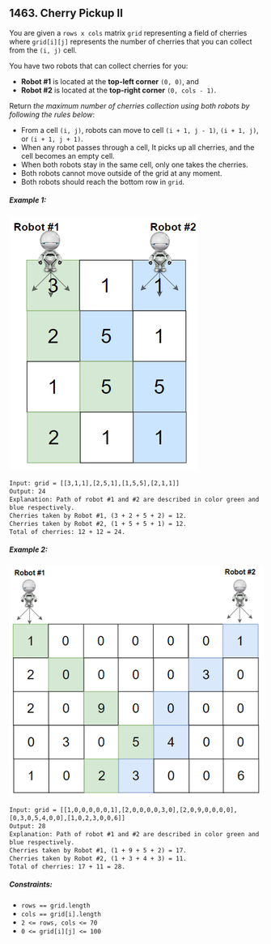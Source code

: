 ## 1463. Cherry Pickup II

You are given a ```rows x cols``` matrix ```grid``` representing a field of cherries where ```grid[i][j]``` represents the number of cherries that you can collect from the ```(i, j)``` cell.

You have two robots that can collect cherries for you:

* **Robot #1** is located at the **top-left corner** ```(0, 0)```, and
* **Robot #2** is located at the **top-right corner** ```(0, cols - 1)```.

Return *the maximum number of cherries collection using both robots by following the rules below*:

* From a cell ```(i, j)```, robots can move to cell ```(i + 1, j - 1)```, ```(i + 1, j)```, or ```(i + 1, j + 1)```.
* When any robot passes through a cell, It picks up all cherries, and the cell becomes an empty cell.
* When both robots stay in the same cell, only one takes the cherries.
* Both robots cannot move outside of the grid at any moment.
* Both robots should reach the bottom row in ```grid```.

##### Example 1:

![Example 1](images/example1.png)

```
Input: grid = [[3,1,1],[2,5,1],[1,5,5],[2,1,1]]
Output: 24
Explanation: Path of robot #1 and #2 are described in color green and blue respectively.
Cherries taken by Robot #1, (3 + 2 + 5 + 2) = 12.
Cherries taken by Robot #2, (1 + 5 + 5 + 1) = 12.
Total of cherries: 12 + 12 = 24.
```
##### Example 2:

![Example 2](images/example2.png)

```
Input: grid = [[1,0,0,0,0,0,1],[2,0,0,0,0,3,0],[2,0,9,0,0,0,0],[0,3,0,5,4,0,0],[1,0,2,3,0,0,6]]
Output: 28
Explanation: Path of robot #1 and #2 are described in color green and blue respectively.
Cherries taken by Robot #1, (1 + 9 + 5 + 2) = 17.
Cherries taken by Robot #2, (1 + 3 + 4 + 3) = 11.
Total of cherries: 17 + 11 = 28.
```

##### Constraints:

* ```rows == grid.length```
* ```cols == grid[i].length```
* ```2 <= rows, cols <= 70```
* ```0 <= grid[i][j] <= 100```